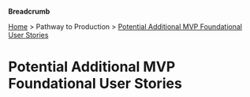 **Breadcrumb**

[Home](../home.md) > Pathway to Production > [Potential Additional MVP Foundational User Stories](mvp_stories.md)

# Potential Additional MVP Foundational User Stories